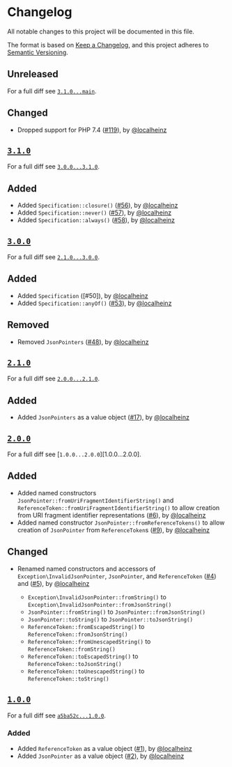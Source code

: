 # Changelog

All notable changes to this project will be documented in this file.

The format is based on [Keep a Changelog](https://keepachangelog.com/en/1.0.0/), and this project adheres to [Semantic Versioning](https://semver.org/spec/v2.0.0.html).

## Unreleased

For a full diff see [`3.1.0...main`][3.1.0...main].

## Changed

- Dropped support for PHP 7.4 ([#119]), by [@localheinz]

## [`3.1.0`][3.1.0]

For a full diff see [`3.0.0...3.1.0`][3.0.0...3.1.0].

## Added

- Added `Specification::closure()` ([#56]), by [@localheinz]
- Added `Specification::never()` ([#57]), by [@localheinz]
- Added `Specification::always()` ([#58]), by [@localheinz]

## [`3.0.0`][3.0.0]

For a full diff see [`2.1.0...3.0.0`][2.1.0...3.0.0].

## Added

- Added `Specification` ([#50]), by [@localheinz]
- Added `Specification::anyOf()` ([#53]), by [@localheinz]

## Removed

- Removed `JsonPointers`  ([#48]), by [@localheinz]

## [`2.1.0`][2.1.0]

For a full diff see [`2.0.0...2.1.0`][2.0.0...2.1.0].

## Added

- Added `JsonPointers` as a value object  ([#17]), by [@localheinz]

## [`2.0.0`][2.0.0]

For a full diff see [`1.0.0...2.0.0`][1.0.0...2.0.0].

## Added

- Added named constructors `JsonPointer::fromUriFragmentIdentifierString()` and `ReferenceToken::fromUriFragmentIdentifierString()` to allow creation from URI fragment identifier representations ([#6]), by [@localheinz]
- Added named constructor `JsonPointer::fromReferenceTokens()` to allow creation of `JsonPointer` from `ReferenceToken`s ([#9]), by [@localheinz]

## Changed

- Renamed named constructors and accessors of `Exception\InvalidJsonPointer`, `JsonPointer`, and `ReferenceToken` ([#4]) and ([#5]), by [@localheinz]

  - `Exception\InvalidJsonPointer::fromString()` to `Exception\InvalidJsonPointer::fromJsonString()`
  - `JsonPointer::fromString()` to `JsonPointer::fromJsonString()`
  - `JsonPointer::toString()` to `JsonPointer::toJsonString()`
  - `ReferenceToken::fromEscapedString()` to `ReferenceToken::fromJsonString()`
  - `ReferenceToken::fromUnescapedString()` to `ReferenceToken::fromString()`
  - `ReferenceToken::toEscapedString()` to `ReferenceToken::toJsonString()`
  - `ReferenceToken::toUnescapedString()` to `ReferenceToken::toString()`

## [`1.0.0`][1.0.0]

For a full diff see [`a5ba52c...1.0.0`][a5ba52c...1.0.0].

### Added

- Added `ReferenceToken` as a value object ([#1]), by [@localheinz]
- Added `JsonPointer` as a value object ([#2]), by [@localheinz]

[1.0.0]: https://github.com/ergebnis/json-pointer/releases/tag/1.0.0
[2.0.0]: https://github.com/ergebnis/json-pointer/releases/tag/2.0.0
[2.1.0]: https://github.com/ergebnis/json-pointer/releases/tag/2.1.0
[3.0.0]: https://github.com/ergebnis/json-pointer/releases/tag/3.0.0
[3.1.0]: https://github.com/ergebnis/json-pointer/releases/tag/3.1.0

[a5ba52c...1.0.0]: https://github.com/ergebnis/json-pointer/compare/a5ba52c...1.0.0
[1.0.0...main]: https://github.com/ergebnis/json-pointer/compare/1.0.0...main
[2.0.0...2.1.0]: https://github.com/ergebnis/json-pointer/compare/2.0.0...2.1.0
[2.1.0...3.0.0]: https://github.com/ergebnis/json-pointer/compare/2.1.0...3.0.0
[3.0.0...3.1.0]: https://github.com/ergebnis/json-pointer/compare/3.0.0...3.1.0
[3.1.0...main]: https://github.com/ergebnis/json-pointer/compare/3.1.0...main

[#1]: https://github.com/ergebnis/json-pointer/pull/1
[#2]: https://github.com/ergebnis/json-pointer/pull/2
[#4]: https://github.com/ergebnis/json-pointer/pull/4
[#5]: https://github.com/ergebnis/json-pointer/pull/5
[#6]: https://github.com/ergebnis/json-pointer/pull/6
[#9]: https://github.com/ergebnis/json-pointer/pull/9
[#17]: https://github.com/ergebnis/json-pointer/pull/17
[#48]: https://github.com/ergebnis/json-pointer/pull/48
[#53]: https://github.com/ergebnis/json-pointer/pull/53
[#56]: https://github.com/ergebnis/json-pointer/pull/56
[#57]: https://github.com/ergebnis/json-pointer/pull/57
[#58]: https://github.com/ergebnis/json-pointer/pull/58
[#119]: https://github.com/ergebnis/json-pointer/pull/119

[@localheinz]: https://github.com/localheinz
